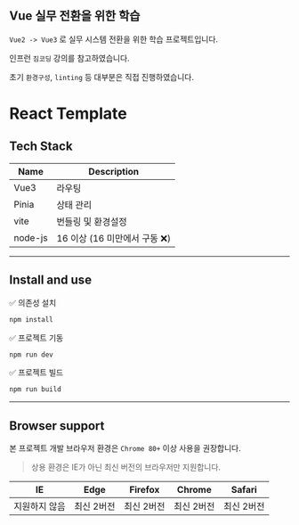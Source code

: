 ## Vue 실무 전환을 위한 학습

`Vue2 -> Vue3` 로 실무 시스템 전환을 위한 학습 프로젝트입니다.

 인프런 `짐코딩` 강의를 참고하였습니다.

초기 `환경구성`, `linting` 등 대부분은 직접 진행하였습니다.

<h1>React Template</h1>

## Tech Stack

| Name         | Description                   |
| ------------ | ----------------------------- |
| Vue3         | 라우팅                          |
| Pinia        | 상태 관리                       |
| vite         | 번들링 및 환경설정                |
| node-js      | 16 이상 (16 미만에서 구동 ❌)    | 

---

## Install and use

✅ 의존성 설치

```bash
npm install
```

✅ 프로젝트 기동

```bash
npm run dev
```

✅ 프로젝트 빌드

```bash
npm run build
```

---

## Browser support

본 프로젝트 개발 브라우저 환경은 `Chrome 80+` 이상 사용을 권장합니다.

> 상용 환경은 IE가 아닌 최신 버전의 브라우저만 지원합니다.

|      IE       |    Edge    |  Firefox   |   Chrome   |   Safari   |
| :-----------: | :--------: | :--------: | :--------: | :--------: |
| 지원하지 않음 | 최신 2버전 | 최신 2버전 | 최신 2버전 | 최신 2버전 |
